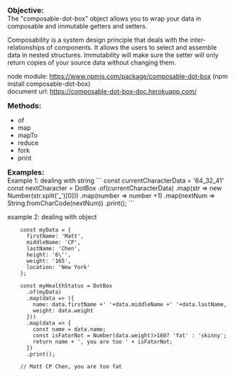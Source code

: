 <h3 style="margin:0; padding:0">Objective:</h3>
The "composable-dot-box" object allows you to wrap your data in composable and immutable 
getters and setters. 
<p>Composability is a system design principle that deals with the 
inter-relationships of components. It allows the users to select and assemble
data in nested structures. Immutability will make sure the setter will only return
copies of your source data without changing them.</p>

node module: https://www.npmjs.com/package/composable-dot-box (npm install composable-dot-box)<br/>
document url: https://composable-dot-box-doc.herokuapp.com/</p>


<h3 style="margin:0; padding:0">Methods:</h3>
<ul>
    <li>of</li>
    <li>map</li>
    <li>mapTo</li>
    <li>reduce</li>
    <li>fork</li>
    <li>print</li>
</ul>



<h3 style="margin:0; padding:0">Examples:</h3>
Example 1: dealing with string
```
    const currentCharacterData = '64_32_41'
    const nextCharacter = DotBox
      .of(currentCharacterData)
      .map(str => new Number(str.split('_')[0]))
      .map(number => number +1)
      .map(nextNum => String.fromCharCode(nextNum))
      .print();
```

example 2: dealing with object
```    
    const myData = {
      firstName: 'Matt',
      middleName: 'CP',
      lastName: 'Chen',
      height: '6\'',
      weight: '165',
      location: 'New York'
    };
    
    const myHealthStatus = DotBox
      .of(myData)
      .map(data => ({
        name: data.firstName +' '+data.middleName +' '+data.lastName,
        weight: data.weight
      }))
      .map(data => {
        const name = data.name;
        const isFatorNot = Number(data.weight)>160? 'fat' : 'skinny';
        return name + ', you are too ' + isFatorNot;
      })
      .print();
    
    // Matt CP Chen, you are too fat
 ```